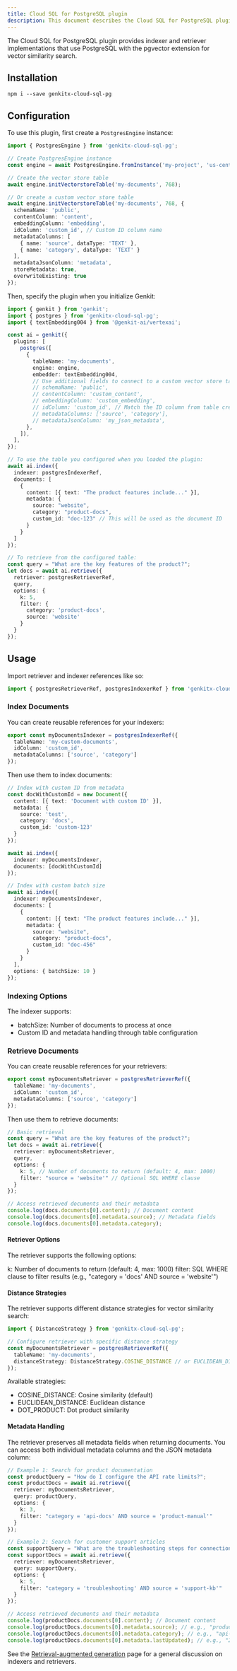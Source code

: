 ```yaml
---
title: Cloud SQL for PostgreSQL plugin
description: This document describes the Cloud SQL for PostgreSQL plugin for Genkit, providing indexer and retriever implementations that use PostgreSQL with the pgvector extension for vector similarity search.
---
```


The Cloud SQL for PostgreSQL plugin provides indexer and retriever implementations that use PostgreSQL with the pgvector extension for vector similarity search.

## Installation

```posix-terminal
npm i --save genkitx-cloud-sql-pg
```

## Configuration

To use this plugin, first create a `PostgresEngine` instance:

```ts
import { PostgresEngine } from 'genkitx-cloud-sql-pg';

// Create PostgresEngine instance
const engine = await PostgresEngine.fromInstance('my-project', 'us-central1', 'my-instance', 'my-database');

// Create the vector store table
await engine.initVectorstoreTable('my-documents', 768);

// Or create a custom vector store table
await engine.initVectorstoreTable('my-documents', 768, {
  schemaName: 'public',
  contentColumn: 'content',
  embeddingColumn: 'embedding',
  idColumn: 'custom_id', // Custom ID column name
  metadataColumns: [
    { name: 'source', dataType: 'TEXT' },
    { name: 'category', dataType: 'TEXT' }
  ],
  metadataJsonColumn: 'metadata',
  storeMetadata: true,
  overwriteExisting: true
});
```

Then, specify the plugin when you initialize Genkit:

```ts
import { genkit } from 'genkit';
import { postgres } from 'genkitx-cloud-sql-pg';
import { textEmbedding004 } from '@genkit-ai/vertexai';

const ai = genkit({
  plugins: [
    postgres([
      {
        tableName: 'my-documents',
        engine: engine,
        embedder: textEmbedding004,
        // Use additional fields to connect to a custom vector store table
        // schemaName: 'public',
        // contentColumn: 'custom_content',
        // embeddingColumn: 'custom_embedding',
        // idColumn: 'custom_id', // Match the ID column from table creation
        // metadataColumns: ['source', 'category'],
        // metadataJsonColumn: 'my_json_metadata',
      },
    ]),
  ],
});

// To use the table you configured when you loaded the plugin:
await ai.index({
  indexer: postgresIndexerRef,
  documents: [
    {
      content: [{ text: "The product features include..." }],
      metadata: {
        source: "website",
        category: "product-docs",
        custom_id: "doc-123" // This will be used as the document ID
      }
    }
  ]
});

// To retrieve from the configured table:
const query = "What are the key features of the product?";
let docs = await ai.retrieve({
  retriever: postgresRetrieverRef,
  query,
  options: {
    k: 5,
    filter: {
      category: 'product-docs',
      source: 'website'
    }
  }
});
```

## Usage

Import retriever and indexer references like so:

```ts
import { postgresRetrieverRef, postgresIndexerRef } from 'genkitx-cloud-sql-pg';
```

### Index Documents

You can create reusable references for your indexers:

```ts
export const myDocumentsIndexer = postgresIndexerRef({
  tableName: 'my-custom-documents',
  idColumn: 'custom_id',
  metadataColumns: ['source', 'category']
});
```

Then use them to index documents:

```ts
// Index with custom ID from metadata
const docWithCustomId = new Document({
  content: [{ text: 'Document with custom ID' }],
  metadata: {
    source: 'test',
    category: 'docs',
    custom_id: 'custom-123'
  }
});

await ai.index({
  indexer: myDocumentsIndexer,
  documents: [docWithCustomId]
});

// Index with custom batch size
await ai.index({
  indexer: myDocumentsIndexer,
  documents: [
    {
      content: [{ text: "The product features include..." }],
      metadata: {
        source: "website",
        category: "product-docs",
        custom_id: "doc-456"
      }
    }
  ],
  options: { batchSize: 10 }
});
```

### Indexing Options
The indexer supports:

* batchSize: Number of documents to process at once
* Custom ID and metadata handling through table configuration


### Retrieve Documents

You can create reusable references for your retrievers:

```ts
export const myDocumentsRetriever = postgresRetrieverRef({
  tableName: 'my-documents',
  idColumn: 'custom_id',
  metadataColumns: ['source', 'category']
});
```


Then use them to retrieve documents:

```ts
// Basic retrieval
const query = "What are the key features of the product?";
let docs = await ai.retrieve({
  retriever: myDocumentsRetriever,
  query,
  options: {
    k: 5, // Number of documents to return (default: 4, max: 1000)
    filter: "source = 'website'" // Optional SQL WHERE clause
  }
});

// Access retrieved documents and their metadata
console.log(docs.documents[0].content); // Document content
console.log(docs.documents[0].metadata.source); // Metadata fields
console.log(docs.documents[0].metadata.category);
```


#### Retriever Options

The retriever supports the following options:

k: Number of documents to return (default: 4, max: 1000)
filter: SQL WHERE clause to filter results (e.g., "category = 'docs' AND source = 'website'")

#### Distance Strategies

The retriever supports different distance strategies for vector similarity search:

```ts
import { DistanceStrategy } from 'genkitx-cloud-sql-pg';

// Configure retriever with specific distance strategy
const myDocumentsRetriever = postgresRetrieverRef({
  tableName: 'my-documents',
  distanceStrategy: DistanceStrategy.COSINE_DISTANCE // or EUCLIDEAN_DISTANCE
});
```


Available strategies:
* COSINE_DISTANCE: Cosine similarity (default)
* EUCLIDEAN_DISTANCE: Euclidean distance
* DOT_PRODUCT: Dot product similarity

#### Metadata Handling

The retriever preserves all metadata fields when returning documents. You can access both individual metadata columns and the JSON metadata column:

```ts
// Example 1: Search for product documentation
const productQuery = "How do I configure the API rate limits?";
const productDocs = await ai.retrieve({
  retriever: myDocumentsRetriever,
  query: productQuery,
  options: {
    k: 3,
    filter: "category = 'api-docs' AND source = 'product-manual'"
  }
});

// Example 2: Search for customer support articles
const supportQuery = "What are the troubleshooting steps for connection issues?";
const supportDocs = await ai.retrieve({
  retriever: myDocumentsRetriever,
  query: supportQuery,
  options: {
    k: 5,
    filter: "category = 'troubleshooting' AND source = 'support-kb'"
  }
});

// Access retrieved documents and their metadata
console.log(productDocs.documents[0].content); // Document content
console.log(productDocs.documents[0].metadata.source); // e.g., "product-manual"
console.log(productDocs.documents[0].metadata.category); // e.g., "api-docs"
console.log(productDocs.documents[0].metadata.lastUpdated); // e.g., "2024-03-15"
```

See the [Retrieval-augmented generation](http://../rag.md) page for a general discussion on indexers and retrievers.
